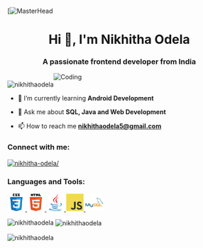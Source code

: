 [![MasterHead](https://user-images.githubusercontent.com/74038190/235224431-e8c8c12e-6826-47f1-89fb-2ddad83b3abf.gif)
<h1 align="center">Hi 👋, I'm Nikhitha Odela</h1>
<h3 align="center">A passionate frontend developer from India</h3>
<img align="right" alt="Coding" width="400" src="https://user-images.githubusercontent.com/105108549/190127191-945c97b4-f2e8-47fe-b1da-ff678d31c0ed.gif"

<p align="left"> <img src="https://komarev.com/ghpvc/?username=nikhithaodela&label=Profile%20views&color=0e75b6&style=flat" alt="nikhithaodela" /> </p>

- 🌱 I’m currently learning **Android Development**

- 💬 Ask me about **SQL, Java and Web Development**

- 📫 How to reach me **nikhithaodela5@gmail.com**

<h3 align="left">Connect with me:</h3>
<p align="left">
<a href="https://linkedin.com/in/nikhitha-odela/" target="blank"><img align="center" src="https://raw.githubusercontent.com/rahuldkjain/github-profile-readme-generator/master/src/images/icons/Social/linked-in-alt.svg" alt="nikhitha-odela/" height="30" width="40" /></a>
</p>

<h3 align="left">Languages and Tools:</h3>
<p align="left"> <a href="https://www.w3schools.com/css/" target="_blank" rel="noreferrer"> <img src="https://raw.githubusercontent.com/devicons/devicon/master/icons/css3/css3-original-wordmark.svg" alt="css3" width="40" height="40"/> </a> <a href="https://www.w3.org/html/" target="_blank" rel="noreferrer"> <img src="https://raw.githubusercontent.com/devicons/devicon/master/icons/html5/html5-original-wordmark.svg" alt="html5" width="40" height="40"/> </a> <a href="https://www.java.com" target="_blank" rel="noreferrer"> <img src="https://raw.githubusercontent.com/devicons/devicon/master/icons/java/java-original.svg" alt="java" width="40" height="40"/> </a> <a href="https://developer.mozilla.org/en-US/docs/Web/JavaScript" target="_blank" rel="noreferrer"> <img src="https://raw.githubusercontent.com/devicons/devicon/master/icons/javascript/javascript-original.svg" alt="javascript" width="40" height="40"/> </a> <a href="https://www.mysql.com/" target="_blank" rel="noreferrer"> <img src="https://raw.githubusercontent.com/devicons/devicon/master/icons/mysql/mysql-original-wordmark.svg" alt="mysql" width="40" height="40"/> </a> </p>

<p><img align="left" src="https://github-readme-stats.vercel.app/api/top-langs?username=nikhithaodela&show_icons=true&locale=en&layout=compact" alt="nikhithaodela" /></p>

<p>&nbsp;<img align="center" src="https://github-readme-stats.vercel.app/api?username=nikhithaodela&show_icons=true&locale=en" alt="nikhithaodela" /></p>

<p><img align="center" src="https://github-readme-streak-stats.herokuapp.com/?user=nikhithaodela&" alt="nikhithaodela" /></p>
